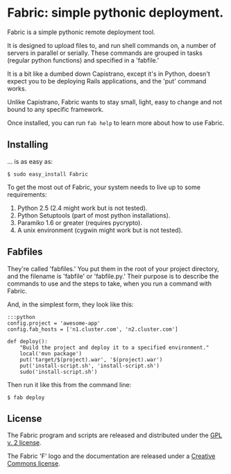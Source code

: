 Fabric: simple pythonic deployment.
===================================

Fabric is a simple pythonic remote deployment tool. 

It is designed to upload files to, and run shell commands on, a number of
servers in parallel or serially. These commands are grouped in tasks (regular
python functions) and specified in a 'fabfile.'

It is a bit like a dumbed down Capistrano, except it's in Python, doesn't
expect you to be deploying Rails applications, and the 'put' command works. 

Unlike Capistrano, Fabric wants to stay small, light, easy to change and not
bound to any specific framework.

Once installed, you can run `fab help` to learn more about how to use Fabric.


Installing
----------

... is as easy as:

    $ sudo easy_install Fabric

To get the most out of Fabric, your system needs to live up to some
requirements:

 1. Python 2.5 (2.4 might work but is not tested).
 2. Python Setuptools (part of most python installations).
 3. Paramiko 1.6 or greater (requires pycrypto).
 4. A unix environment (cygwin might work but is not tested).

Fabfiles
--------

They're called 'fabfiles.' You put them in the root of your project directory,
and the filename is 'fabfile' or 'fabfile.py.' Their purpose is to describe
the commands to use and the steps to take, when you run a command with Fabric.

And, in the simplest form, they look like this:

    :::python
    config.project = 'awesome-app'
    config.fab_hosts = ['n1.cluster.com', 'n2.cluster.com']
    
    def deploy():
        "Build the project and deploy it to a specified environment."
        local('mvn package')
        put('target/$(project).war', '$(project).war')
        put('install-script.sh', 'install-script.sh')
        sudo('install-script.sh')

Then run it like this from the command line:

    $ fab deploy


License
-------

The Fabric program and scripts are released and distributed under the
[GPL v. 2 license][1].

The Fabric 'F' logo and the documentation are released under a
[Creative Commons license][2]. 

[1]: http://www.opensource.org/licenses/gpl-2.0.php
[2]: http://creativecommons.org/licenses/by-sa/2.5/dk/deed.en


